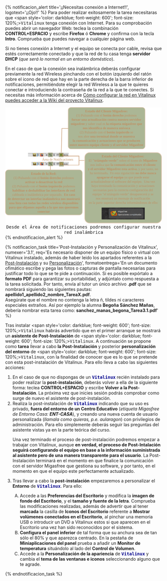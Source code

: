 {% notificacion_alert title='¡¡Necesitas conexión a Internet!!', logotext='¡¡Ojo!!' %}
Para poder realizar exitosamente la tarea necesitaras que <span style='color: darkblue; font-weight: 600'; font-size: 120%;><tt>Vitalinux</tt></span> tenga conexión con Internet. Para su comprobación puedes abrir un navegador Web: teclea la combinación <b>CONTROL+ESPACIO</b> y escribe <b>Firefox</b> ó <b>Chrome</b> y confirma con la tecla <b>Intro</b>. Comprueba que puedes navegar a cualquier página web.

Si no tienes conexión a Internet y el equipo se conecta por cable, revisa que estés correctamente conectado y que la red de tu casa tenga <b>servidor DHCP</b> (<i>que será lo normal en un entorno doméstico</i>).

En el caso de que la conexión sea inalámbrica deberás configurar previamente la red Wireless pinchando con el botón izquierdo del ratón sobre el icono de red que hay en la parte derecha de la barra inferior de notificaciones, permitiéndote elegir la red Wireless a la que te quieres conectar e introduciendo la contraseña de la red a la que te conectes.  Si necesitas más información acerca de <a href="http://wiki.vitalinux.educa.aragon.es/index.php/Vitalinux/Configurar_la_red">Cómo configurar la red en Vitalinux puedes acceder a la Wiki del proyecto Vitalinux</a>.

<div style="text-align: center;">
<img src="../img/Area-de-notificaciones_migafree_red.png">
<tt>Desde el Área de notificaciones podremos configurar nuestra red inalámbrica</tt>
</div>
{% endnotificacion_alert %}


{% notificacion_task title='Post-Instalación y Personalización de Vitalinux',
numexer='3.1',
req='Es necesario disponer de un equipo físico o virtual con Vitalinux instalado, además de haber leido los apartados referentes a la <a href="../Parte_3-Entorno_de_Escritorio/Parte_3-Asistente_post_instalacion_entorno_casa.html">Post-Instalación</a> y su <a href="../Parte_3-Entorno_de_Escritorio/Parte_3-Preferencias_del_escritorio.html">Personalización</a>',
formatoentrega='En un documento ofimático escribe y pega las fotos o capturas de pantalla necesarias para justificar todo lo que se te pide a continuación. Si es posible expórtalo a <b>formato PDF</b> para garantizar su portabilidad, y adjúntalo como respuesta a la tarea solicitada. Por tanto, envía al tutor un único archivo <b>.pdf</b> que se nombrará siguiendo las siguientes pautas: <b>apellido1_apellido2_nombre_TareaX.pdf</b>.
<br>
Asegúrate que el nombre no contenga la letra ñ, tildes ni caracteres especiales extraños. Así por ejemplo la alumna <b>Begoña Sánchez Mañas</b>, debería nombrar esta tarea como: <b>sanchez_manas_begona_Tarea3.1.pdf</b>' %}

Tras instalar <span style='color: darkblue; font-weight: 600'; font-size: 120%;><tt>Vitalinux</tt></span> habrás advertido que en el primer arranque se mostrará un <b>asistente de Post-Instalación</b> de <span style='color: darkblue; font-weight: 600'; font-size: 120%;><tt>Vitalinux</tt></span>.  A continuación se propone como <b>tarea</b> llevar a cabo <b>la Post-Instalación</b> y posterior <b>personalización del entorno</b> de <span style='color: darkblue; font-weight: 600'; font-size: 120%;><tt>Vitalinux</tt></span>, con la finalidad de conocer que es lo que se pretende con esta post-instalación de Vitalinux.  Para ello lleva a cabo las siguientes acciones:

<ol>
<li>
En el caso de que no dispongas de un <span style='color: darkblue; font-weight: 600'; font-size: 120%;><tt>Vitalinux</tt></span> recién instalado para poder realizar la <b>post-instalación</b>, deberás volver a ella de la siguiente forma: teclea <b>CONTROL+ESPACIO</b> y escribe <b>Volver a la Post-Instalación</b>.  La próxima vez que inicies sesión podrás comprobar como surge de nuevo el asistente de post-instalación.
</li>
<li>
Realiza la post-instalación de <span style='color: darkblue; font-weight: 600'; font-size: 120%;><tt>Vitalinux</tt></span> indicando que su uso es privado, <b>fuera del entorno de un Centro Educativo</b> (<i>etiqueta Migasfree de Entorno Casa: <b>ENT-CASA</b></i>), y creando una nueva cuenta de usuario personalizada (<i>llamala como quieras, p.e. aularagon</i>) con privilegios de administración.  Para ello simplemente deberás seguir las preguntas del asistente vistas ya en la parte teórica del curso.
</li>

Una vez terminado el proceso de post-instalación podremos empezar a trabajar con Vitalinux, aunque <b>en verdad, el proceso de Post-Intalación seguirá configurando el equipo en base a la información suministrada al asistente pero de una manera transparente para el usuario</b>. La Post-Instalación terminará en el momento en que finalice la comunicación con el servidor Migasfree que gestiona su software, y por tanto, en el momento en que el equipo este perfectamente actualizado.

<li>
Tras llevar a cabo la <b>post-instalación</b> empezaremos a personalizar el <b>Entorno</b> de <span style='color: darkblue; font-weight: 600'; font-size: 120%;><tt>Vitalinux</tt></span>.  Para ello:
</li>

<ol type="A">
<li>
Accede a las <b>Preferencias del Escritorio</b> y modifica la <b>imagen de fondo del Escritorio</b>, y el <b>tamaño y fuente de la letra</b>. Comprueba las modificaciones realizadas, además de advertir que al tener <b>marcada</b> la casilla de <b>Iconos del Escritorio</b> referente a <b>Mostrar volúmenes conectados en el Escritorio</b>, al pinchar una memoria USB o introducir un DVD a Vitalinux estos si que aparecen en el Escritorio una vez han sido reconocidos por el sistema.
</li>
<li>
<b>Configura el panel inferior</b> de tal forma que su anchura sea de tan sólo el 80% y que aparezca centrado.  En la pestaña de <b>Miniaplicaciones del panel</b> prueba a añadir un <b>Monitor de temperatura</b> situándolo al lado del <b>Control de Volumen</b>.
</li>
<li>Accede a la <b>Personalización de la apariencia</b> de <span style='color: darkblue; font-weight: 600'; font-size: 120%;><tt>Vitalinux</tt></span> y cambia el <b>tema de las ventanas e iconos</b> seleccionando alguno que te agrade.
</li>
</ol>

</ol>


{% endnotificacion_task %}